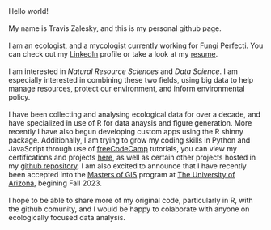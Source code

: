 <body>
Hello world!
<br><br>
My name is Travis Zalesky, and this is my personal github page.
<br><br>
I am an ecologist, and a mycologist currently working for Fungi Perfecti. You can check out my <a href=https://www.linkedin.com/in/travis-zalesky-5793b9262/>LinkedIn</a> profile or take a look at my <a href=https://github.com/travisz09/travisz09/blob/main/Travis_Zalesky_Printable_Spider_CV.pdf>resume</a>.
<br><br>
I am interested in <em>Natural Resource Sciences</em> and <em>Data Science</em>. I am especially interested in combining these two fields, using big data to help manage resources, protect our environment, and inform environmental policy.
<br><br>
I have been collecting and analysing ecological data for over a decade, and have specialized in use of R for data anaysis and figure generation. More recently I have also begun developing custom apps using the R shinny package. Additionally, I am trying to grow my coding skills in Python and JavaScript through use of <a href=https://www.freecodecamp.org/>freeCodeCamp</a> tutorials, you can view my certifications and projects <a href=https://www.freecodecamp.org/fcc9b9bb9b6-c7dd-422f-b22a-7f7c246d1985>here</a>, as well as certain other projects hosted in my <a href=https://github.com/travisz09?tab=repositories>github repository</a>. I am also excited to announce that I have recently been accepted into the <a href=https://gis.arizona.edu/>Masters of GIS</a> program at <a href=https://www.arizona.edu/>The University of Arizona</a>, begining Fall 2023.
<br><br>
I hope to be able to share more of my original code, particularly in R, with the github comunity, and I would be happy to colaborate with anyone on ecologically focused data analysis.

</body>


<!---
- 👋 Hi, I’m @travisz09
- 👀 I’m interested in ...
- 🌱 I’m currently learning ...
- 💞️ I’m looking to collaborate on ...
- 📫 How to reach me ...


travisz09/travisz09 is a ✨ special ✨ repository because its `README.md` (this file) appears on your GitHub profile.
You can click the Preview link to take a look at your changes.
--->



